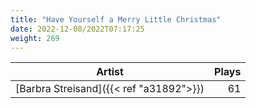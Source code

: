 ```yaml
---
title: "Have Yourself a Merry Little Christmas"
date: 2022-12-08/2022T07:17:25
weight: 269
---
```




 Artist | Plays 
----- | -----:
[Barbra Streisand]({{< ref "a31892">}}) | 61
